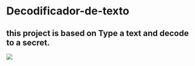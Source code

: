 # Decodificador-de-texto
<h2>this project is based on Type a text and decode to a secret.</h2>

<p>
<img src="https://user-images.githubusercontent.com/98707071/168492992-a28bb546-9d75-4c31-bb0d-db51eaa4e8ef.png"/>

  </p>
